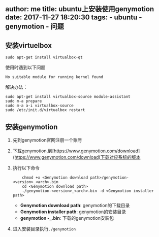 author: me
title: ubuntu上安装使用genymotion
date: 2017-11-27 18:20:30
tags:
    - ubuntu
    - genymotion
    - 问题
---

## 安装virtuelbox
 
```
sudo apt-get install virtualbox-qt
```

使用时遇到以下问题

```
No suitable module for running kernel found
```
 
解决办法：

```
sudo apt-get install virtualbox-source module-assistant
sudo m-a prepare
sudo m-a a-i virtualbox-source
sudo /etc/init.d/virtualbox restart
```
 
## 安装genymotion

1. 先到genymotion官网注册一个账号

2. 下载genymotion,到[https://www.genymotion.com/download](https://www.genymotion.com/download)下载对应系统的版本
3. 执行以下命令

    ```
        chmod +x <Genymotion download path>/genymotion-<version>_<arch>.bin
        cd <Genymotion download path>
        ./genymotion-<version>_<arch>.bin -d <Genymotion installer path>
    ```
    - **Genymotion download path**: genymotion的下载目录
    - **Genymotion installer path**: genymotion的安装目录
    - **genymotion -<version>_<arch>.bin**: 下载的genymotion安装包
4. 进入安装目录执行`./genymotion`
